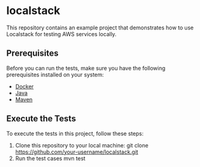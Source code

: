 # localstack

This repository contains an example project that demonstrates how to use Localstack for testing AWS services locally.

## Prerequisites

Before you can run the tests, make sure you have the following prerequisites installed on your system:

- [Docker](https://www.docker.com/)
- [Java](https://www.java.com/en/download/)
- [Maven](https://maven.apache.org/)

## Execute the Tests

To execute the tests in this project, follow these steps:

1. Clone this repository to your local machine:
   git clone https://github.com/your-username/localstack.git
2. Run the test cases
     mvn test

